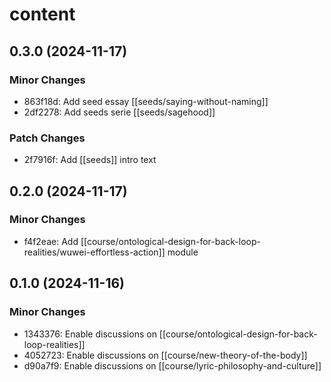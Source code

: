 # content

## 0.3.0 (2024-11-17)

### Minor Changes

- 863f18d: Add seed essay [[seeds/saying-without-naming]]
- 2df2278: Add seeds serie [[seeds/sagehood]]

### Patch Changes

- 2f7916f: Add [[seeds]] intro text

## 0.2.0 (2024-11-17)

### Minor Changes

- f4f2eae: Add [[course/ontological-design-for-back-loop-realities/wuwei-effortless-action]] module

## 0.1.0 (2024-11-16)

### Minor Changes

- 1343376: Enable discussions on [[course/ontological-design-for-back-loop-realities]]
- 4052723: Enable discussions on [[course/new-theory-of-the-body]]
- d90a7f9: Enable discussions on [[course/lyric-philosophy-and-culture]]
